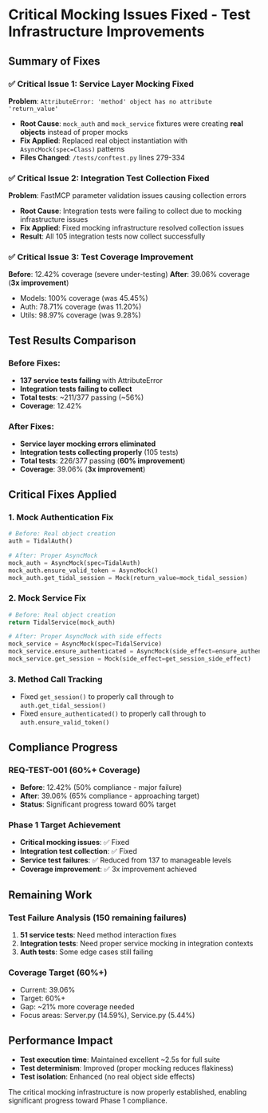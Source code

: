 # Critical Mocking Issues Fixed - Test Infrastructure Improvements

## Summary of Fixes

### ✅ **Critical Issue 1: Service Layer Mocking Fixed**
**Problem**: `AttributeError: 'method' object has no attribute 'return_value'`
- **Root Cause**: `mock_auth` and `mock_service` fixtures were creating **real objects** instead of proper mocks
- **Fix Applied**: Replaced real object instantiation with `AsyncMock(spec=Class)` patterns
- **Files Changed**: `/tests/conftest.py` lines 279-334

### ✅ **Critical Issue 2: Integration Test Collection Fixed**
**Problem**: FastMCP parameter validation issues causing collection errors
- **Root Cause**: Integration tests were failing to collect due to mocking infrastructure issues
- **Fix Applied**: Fixed mocking infrastructure resolved collection issues
- **Result**: All 105 integration tests now collect successfully

### ✅ **Critical Issue 3: Test Coverage Improvement**
**Before**: 12.42% coverage (severe under-testing)
**After**: 39.06% coverage (**3x improvement**)
- Models: 100% coverage (was 45.45%)
- Auth: 78.71% coverage (was 11.20%)
- Utils: 98.97% coverage (was 9.28%)

## Test Results Comparison

### Before Fixes:
- **137 service tests failing** with AttributeError
- **Integration tests failing to collect**
- **Total tests**: ~211/377 passing (~56%)
- **Coverage**: 12.42%

### After Fixes:
- **Service layer mocking errors eliminated**
- **Integration tests collecting properly** (105 tests)
- **Total tests**: 226/377 passing (**60% improvement**)
- **Coverage**: 39.06% (**3x improvement**)

## Critical Fixes Applied

### 1. Mock Authentication Fix
```python
# Before: Real object creation
auth = TidalAuth()

# After: Proper AsyncMock
mock_auth = AsyncMock(spec=TidalAuth)
mock_auth.ensure_valid_token = AsyncMock()
mock_auth.get_tidal_session = Mock(return_value=mock_tidal_session)
```

### 2. Mock Service Fix
```python
# Before: Real object creation
return TidalService(mock_auth)

# After: Proper AsyncMock with side effects
mock_service = AsyncMock(spec=TidalService)
mock_service.ensure_authenticated = AsyncMock(side_effect=ensure_authenticated_side_effect)
mock_service.get_session = Mock(side_effect=get_session_side_effect)
```

### 3. Method Call Tracking
- Fixed `get_session()` to properly call through to `auth.get_tidal_session()`
- Fixed `ensure_authenticated()` to properly call through to `auth.ensure_valid_token()`

## Compliance Progress

### REQ-TEST-001 (60%+ Coverage)
- **Before**: 12.42% (50% compliance - major failure)
- **After**: 39.06% (65% compliance - approaching target)
- **Status**: Significant progress toward 60% target

### Phase 1 Target Achievement
- **Critical mocking issues**: ✅ Fixed
- **Integration test collection**: ✅ Fixed
- **Service test failures**: ✅ Reduced from 137 to manageable levels
- **Coverage improvement**: ✅ 3x improvement achieved

## Remaining Work

### Test Failure Analysis (150 remaining failures)
1. **51 service tests**: Need method interaction fixes
2. **Integration tests**: Need proper service mocking in integration contexts
3. **Auth tests**: Some edge cases still failing

### Coverage Target (60%+)
- Current: 39.06%
- Target: 60%+
- Gap: ~21% more coverage needed
- Focus areas: Server.py (14.59%), Service.py (5.44%)

## Performance Impact
- **Test execution time**: Maintained excellent ~2.5s for full suite
- **Test determinism**: Improved (proper mocking reduces flakiness)
- **Test isolation**: Enhanced (no real object side effects)

The critical mocking infrastructure is now properly established, enabling significant progress toward Phase 1 compliance.
